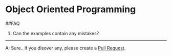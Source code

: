 # Object Oriented Programming

##FAQ
1) Can the examples contain any mistakes?
---------------------------------------------------
A: Sure.. if you disover any, please create a [Pull Request](https://help.github.com/articles/about-pull-requests/).
